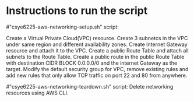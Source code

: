 # Instructions to run the script

#"csye6225-aws-networking-setup.sh" script:

Create a Virtual Private Cloud(VPC) resource.
Create 3 subnetcs in the VPC under same region and different availability zones.
Create Internet Gateway resource and attach it to the VPC.
Create a public Route Table and attach all subnets to the Route Table.
Create a public route in the public Route Table with destination CIDR BLOCK 0.0.0.0/0 and the internet Gateway as the target.
Modify the default security group for VPC, remove existing rules and add new rules that only allow TCP traffic on port 22 and 80 from anywhere.

#"csye6225-aws-networking-teardown.sh" script:
Delete networking resources using AWS CLI.
